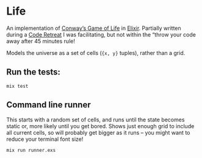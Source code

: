 # Life

An implementation of [Conway’s Game of
Life](https://en.wikipedia.org/wiki/Conway%27s_Game_of_Life) in
[Elixir](https://elixir-lang.org/). Partially written during a [Code
Retreat](https://www.coderetreat.org/) I was facilitating, but not within the
“throw your code away after 45 minutes rule!

Models the universe as a set of cells (`{x, y}` tuples), rather than a grid.

## Run the tests:

```
mix test
```

## Command line runner

This starts with a random set of cells, and runs until the state becomes static
or, more likely until you get bored. Shows just enough grid to include all
current cells, so will probably get bigger as it runs – you might want to
reduce your terminal font size!

```
mix run runner.exs
```

